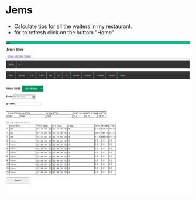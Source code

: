 # Jems
* Calculate tips for all the waiters in my restaurant.
* for to refresh click on the buttom "Home"

![tips](https://github.com/dvirtayeb/Jems/blob/master/tips.png)
